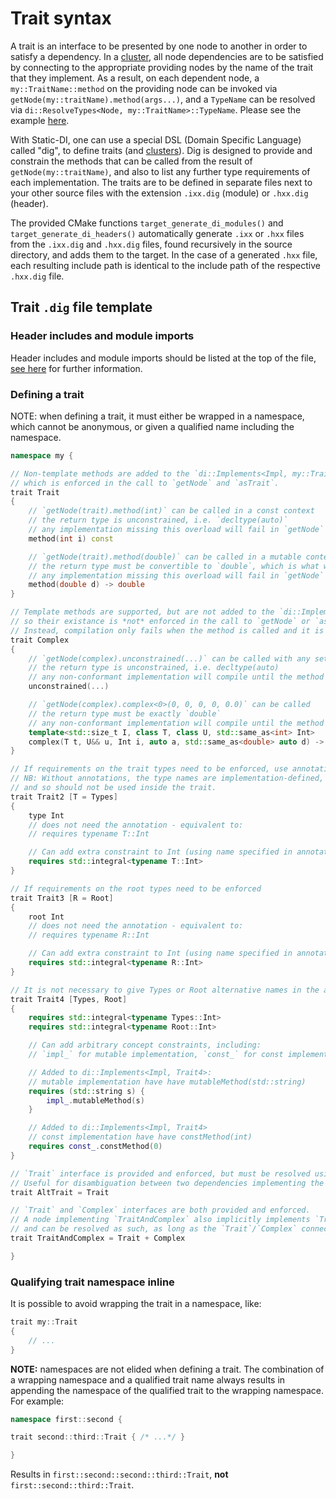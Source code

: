 # Trait syntax

A trait is an interface to be presented by one node to another in order to satisfy a dependency. In a [cluster](cluster-syntax.md), all node dependencies are to be satisfied by connecting to the appropriate providing nodes by the name of the trait that they implement. As a result, on each dependent node, a `my::TraitName::method` on the providing node can be invoked via `getNode(my::traitName).method(args...)`, and a `TypeName` can be resolved via `di::ResolveTypes<Node, my::TraitName>::TypeName`. Please see the example [here](modules-example.md#sessionsixx).

With Static-DI, one can use a special DSL (Domain Specific Language) called "dig", to define traits (and [clusters](cluster-syntax.md)). Dig is designed to provide and constrain the methods that can be called from the result of `getNode(my::traitName)`, and also to list any further type requirements of each implementation. The traits are to be defined in separate files next to your other source files with the extension `.ixx.dig` (module) or `.hxx.dig` (header).

The provided CMake functions `target_generate_di_modules()` and `target_generate_di_headers()` automatically generate `.ixx` or `.hxx` files from the `.ixx.dig` and `.hxx.dig` files, found recursively in the source directory, and adds them to the target. In the case of a generated `.hxx` file, each resulting include path is identical to the include path of the respective `.hxx.dig` file.

## Trait `.dig` file template

### Header includes and module imports

Header includes and module imports should be listed at the top of the file, [see here](dig-files.md) for further information.

### Defining a trait

NOTE: when defining a trait, it must either be wrapped in a namespace, which cannot be anonymous, or given a qualified name including the namespace.

```cpp
namespace my {

// Non-template methods are added to the `di::Implements<Impl, my::Trait>` concept,
// which is enforced in the call to `getNode` and `asTrait`.
trait Trait
{
    // `getNode(trait).method(int)` can be called in a const context
    // the return type is unconstrained, i.e. `decltype(auto)`
    // any implementation missing this overload will fail in `getNode`
    method(int i) const

    // `getNode(trait).method(double)` can be called in a mutable context
    // the return type must be convertible to `double`, which is what will be returned
    // any implementation missing this overload will fail in `getNode`
    method(double d) -> double
}

// Template methods are supported, but are not added to the `di::Implements<Impl, my::Complex>` concept,
// so their existance is *not* enforced in the call to `getNode` or `asTrait`.
// Instead, compilation only fails when the method is called and it is not implemented or conforming.
trait Complex
{
    // `getNode(complex).unconstrained(...)` can be called with any set of arguments
    // the return type is unconstrained, i.e. decltype(auto)
    // any non-conformant implementation will compile until the method is called
    unconstrained(...)

    // `getNode(complex).complex<0>(0, 0, 0, 0, 0.0)` can be called
    // the return type must be exactly `double`
    // any non-conformant implementation will compile until the method is called
    template<std::size_t I, class T, class U, std::same_as<int> Int>
    complex(T t, U&& u, Int i, auto a, std::same_as<double> auto d) -> std::same_as<double>
}

// If requirements on the trait types need to be enforced, use annotations.
// NB: Without annotations, the type names are implementation-defined,
// and so should not be used inside the trait.
trait Trait2 [T = Types]
{
    type Int
    // does not need the annotation - equivalent to:
    // requires typename T::Int

    // Can add extra constraint to Int (using name specified in annotation)
    requires std::integral<typename T::Int>
}

// If requirements on the root types need to be enforced
trait Trait3 [R = Root]
{
    root Int
    // does not need the annotation - equivalent to:
    // requires typename R::Int

    // Can add extra constraint to Int (using name specified in annotation)
    requires std::integral<typename R::Int>
}

// It is not necessary to give Types or Root alternative names in the annotation
trait Trait4 [Types, Root]
{
    requires std::integral<typename Types::Int>
    requires std::integral<typename Root::Int>

    // Can add arbitrary concept constraints, including:
    // `impl_` for mutable implementation, `const_` for const implementation

    // Added to di::Implements<Impl, Trait4>:
    // mutable implementation have have mutableMethod(std::string)
    requires (std::string s) {
        impl_.mutableMethod(s)
    }

    // Added to di::Implements<Impl, Trait4>
    // const implementation have have constMethod(int)
    requires const_.constMethod(0)
}

// `Trait` interface is provided and enforced, but must be resolved using name `AltTrait`.
// Useful for disambiguation between two dependencies implementing the same trait.
trait AltTrait = Trait

// `Trait` and `Complex` interfaces are both provided and enforced.
// A node implementing `TraitAndComplex` also implicitly implements `Trait` and `Complex`
// and can be resolved as such, as long as the `Trait`/`Complex` connection exists between nodes.
trait TraitAndComplex = Trait + Complex

}
```

### Qualifying trait namespace inline

It is possible to avoid wrapping the trait in a namespace, like:
```cpp
trait my::Trait
{
    // ...
}
```

**NOTE:** namespaces are not elided when defining a trait. The combination of a wrapping namespace and a qualified trait name always results in appending the namespace of the qualified trait to the wrapping namespace. For example:
```cpp
namespace first::second {

trait second::third::Trait { /* ...*/ }

}
```
Results in `first::second::second::third::Trait`, **not** `first::second::third::Trait`.
